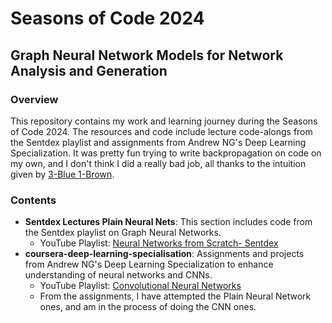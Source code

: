 # Seasons of Code 2024

## Graph Neural Network Models for Network Analysis and Generation

### Overview

This repository contains my work and learning journey during the Seasons of Code 2024. The resources and code include lecture code-alongs from the Sentdex playlist and assignments from Andrew NG's Deep Learning Specialization. It was pretty fun trying to write backpropagation on code on my own, and I don't think I did a really bad job, all thanks to the intuition given by [3-Blue 1-Brown](https://www.youtube.com/playlist?list=PLZHQObOWTQDNU6R1_67000Dx_ZCJB-3pi).

### Contents

- **Sentdex Lectures Plain Neural Nets**: This section includes code from the Sentdex playlist on Graph Neural Networks.
  - YouTube Playlist: [Neural Networks from Scratch- Sentdex](https://www.youtube.com/watch?v=Wo5dMEP_BbI&list=PLQVvvaa0QuDcjD5BAw2DxE6OF2tius3V3)
- **coursera-deep-learning-specialisation**: Assignments and projects from Andrew NG's Deep Learning Specialization to enhance understanding of neural networks and CNNs.
  - YouTube Playlist: [Convolutional Neural Networks](https://www.youtube.com/playlist?list=PLkDaE6sCZn6Gl29AoE31iwdVwSG-KnDzF)
  - From the assignments, I have attempted the Plain Neural Network ones, and am in the process of doing the CNN ones. 
